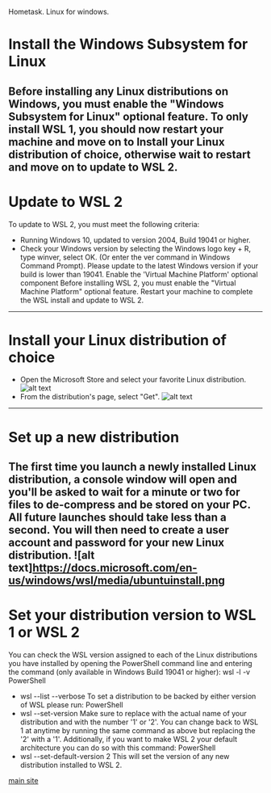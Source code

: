 Hometask. Linux for windows.
# Install the Windows Subsystem for Linux

Before installing any Linux distributions on Windows, you must enable the "Windows Subsystem for Linux" optional feature.
To only install WSL 1, you should now restart your machine and move on to Install your Linux distribution of choice, otherwise wait to restart and move on to update to WSL 2.
---
# Update to WSL 2
To update to WSL 2, you must meet the following criteria:
  * Running Windows 10, updated to version 2004, Build 19041 or higher.
  * Check your Windows version by selecting the Windows logo key + R, type winver, select OK. (Or enter the ver command in Windows Command Prompt). Please update to the latest Windows version if your build is lower than 19041.
Enable the 'Virtual Machine Platform' optional component
Before installing WSL 2, you must enable the "Virtual Machine Platform" optional feature.
Restart your machine to complete the WSL install and update to WSL 2.
---
# Install your Linux distribution of choice
  * Open the Microsoft Store and select your favorite Linux distribution.
![alt text](https://docs.microsoft.com/en-us/windows/wsl/media/store.png)
  * From the distribution's page, select "Get".
![alt text](https://docs.microsoft.com/en-us/windows/wsl/media/ubuntustore.png)
---
# Set up a new distribution

The first time you launch a newly installed Linux distribution, a console window will open and you'll be asked to wait for a minute or two for files to de-compress and be stored on your PC. All future launches should take less than a second. You will then need to create a user account and password for your new Linux distribution.
![alt text]https://docs.microsoft.com/en-us/windows/wsl/media/ubuntuinstall.png
---
# Set your distribution version to WSL 1 or WSL 2

You can check the WSL version assigned to each of the Linux distributions you have installed by opening the PowerShell command line and entering the command (only available in Windows Build 19041 or higher): wsl -l -v
PowerShell
  * wsl --list --verbose
To set a distribution to be backed by either version of WSL please run:
PowerShell
  * wsl --set-version <distribution name> <versionNumber>
Make sure to replace <distribution name> with the actual name of your distribution and <versionNumber> with the number '1' or '2'. You can change back to WSL 1 at anytime by running the same command as above but replacing the '2' with a '1'.
Additionally, if you want to make WSL 2 your default architecture you can do so with this command:
PowerShell
  * wsl --set-default-version 2
This will set the version of any new distribution installed to WSL 2.

[main site](https://docs.microsoft.com/en-us/windows/wsl/install-win10)
